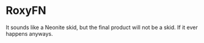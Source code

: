 # RoxyFN
It sounds like a Neonite skid, but the final product will not be a skid. If it ever happens anyways.
